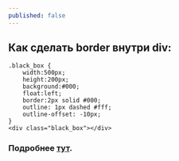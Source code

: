 ```yaml
---
published: false
---
```

## Как сделать border внутри div:

```
.black_box {
    width:500px;
    height:200px;
    background:#000;
    float:left;
    border:2px solid #000;
    outline: 1px dashed #fff;
    outline-offset: -10px;
}
<div class="black_box"></div>
```

### Подробнее [тут](https://stackoverflow.com/questions/41590469/how-to-create-a-inner-border-for-a-box-in-html/41590707). 
